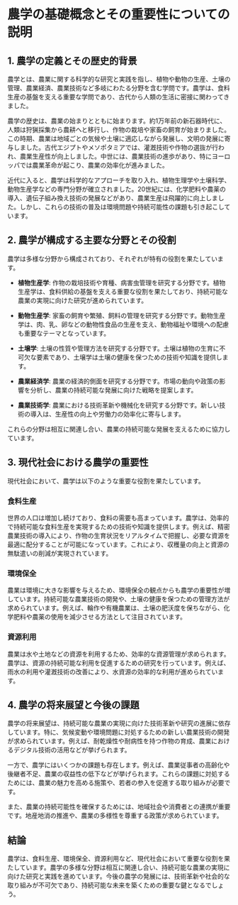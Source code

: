 # 農学の基礎概念とその重要性についての説明

## 1. 農学の定義とその歴史的背景

農学とは、農業に関する科学的な研究と実践を指し、植物や動物の生産、土壌の管理、農業経済、農業技術など多岐にわたる分野を含む学問です。農学は、食料生産の基盤を支える重要な学問であり、古代から人類の生活に密接に関わってきました。

農学の歴史は、農業の始まりとともに始まります。約1万年前の新石器時代に、人類は狩猟採集から農耕へと移行し、作物の栽培や家畜の飼育が始まりました。この時期、農業は地域ごとの気候や土壌に適応しながら発展し、文明の発展に寄与しました。古代エジプトやメソポタミアでは、灌漑技術や作物の選抜が行われ、農業生産性が向上しました。中世には、農業技術の進歩があり、特にヨーロッパでは農業革命が起こり、農業の効率化が進みました。

近代に入ると、農学は科学的なアプローチを取り入れ、植物生理学や土壌科学、動物生産学などの専門分野が確立されました。20世紀には、化学肥料や農薬の導入、遺伝子組み換え技術の発展などがあり、農業生産は飛躍的に向上しました。しかし、これらの技術の普及は環境問題や持続可能性の課題も引き起こしています。

## 2. 農学が構成する主要な分野とその役割

農学は多様な分野から構成されており、それぞれが特有の役割を果たしています。

- **植物生産学**: 作物の栽培技術や育種、病害虫管理を研究する分野です。植物生産学は、食料供給の基盤を支える重要な役割を果たしており、持続可能な農業の実現に向けた研究が進められています。

- **動物生産学**: 家畜の飼育や繁殖、飼料の管理を研究する分野です。動物生産学は、肉、乳、卵などの動物性食品の生産を支え、動物福祉や環境への配慮も重要なテーマとなっています。

- **土壌学**: 土壌の性質や管理方法を研究する分野です。土壌は植物の生育に不可欠な要素であり、土壌学は土壌の健康を保つための技術や知識を提供します。

- **農業経済学**: 農業の経済的側面を研究する分野です。市場の動向や政策の影響を分析し、農業の持続可能な発展に向けた戦略を提案します。

- **農業技術学**: 農業における技術革新や機械化を研究する分野です。新しい技術の導入は、生産性の向上や労働力の効率化に寄与します。

これらの分野は相互に関連し合い、農業の持続可能な発展を支えるために協力しています。

## 3. 現代社会における農学の重要性

現代社会において、農学は以下のような重要な役割を果たしています。

### 食料生産

世界の人口は増加し続けており、食料の需要も高まっています。農学は、効率的で持続可能な食料生産を実現するための技術や知識を提供します。例えば、精密農業技術の導入により、作物の生育状況をリアルタイムで把握し、必要な資源を最適に配分することが可能になっています。これにより、収穫量の向上と資源の無駄遣いの削減が実現されています。

### 環境保全

農業は環境に大きな影響を与えるため、環境保全の観点からも農学の重要性が増しています。持続可能な農業技術の開発や、土壌の健康を保つための管理方法が求められています。例えば、輪作や有機農業は、土壌の肥沃度を保ちながら、化学肥料や農薬の使用を減少させる方法として注目されています。

### 資源利用

農業は水や土地などの資源を利用するため、効率的な資源管理が求められます。農学は、資源の持続可能な利用を促進するための研究を行っています。例えば、雨水の利用や灌漑技術の改善により、水資源の効率的な利用が進められています。

## 4. 農学の将来展望と今後の課題

農学の将来展望は、持続可能な農業の実現に向けた技術革新や研究の進展に依存しています。特に、気候変動や環境問題に対処するための新しい農業技術の開発が求められています。例えば、耐乾燥性や耐病性を持つ作物の育成、農業におけるデジタル技術の活用などが挙げられます。

一方で、農学にはいくつかの課題も存在します。例えば、農業従事者の高齢化や後継者不足、農業の収益性の低下などが挙げられます。これらの課題に対処するためには、農業の魅力を高める施策や、若者の参入を促進する取り組みが必要です。

また、農業の持続可能性を確保するためには、地域社会や消費者との連携が重要です。地産地消の推進や、農業の多様性を尊重する政策が求められています。

## 結論

農学は、食料生産、環境保全、資源利用など、現代社会において重要な役割を果たしています。農学の多様な分野は相互に関連し合い、持続可能な農業の実現に向けた研究と実践を進めています。今後の農学の発展には、技術革新や社会的な取り組みが不可欠であり、持続可能な未来を築くための重要な鍵となるでしょう。